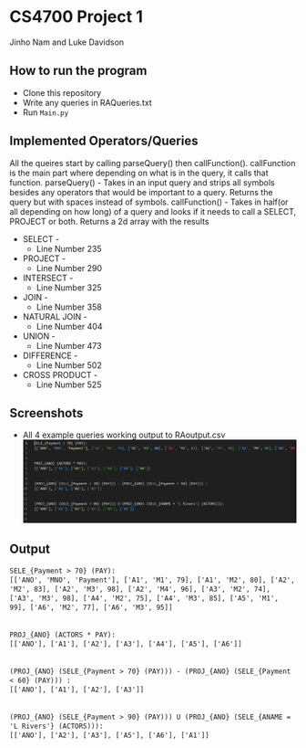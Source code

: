 # CS4700 Project 1
Jinho Nam and Luke Davidson


## How to run the program
- Clone this repository
- Write any queries in RAQueries.txt
- Run `Main.py`

## Implemented Operators/Queries
All the queires start by calling parseQuery() then callFunction(). callFunction is the main part where depending on what is in the query, it calls that function.
parseQuery() - Takes in an input query and strips all symbols besides any operators that would be important to a query. Returns the query but with spaces instead of symbols.
callFunction() - Takes in half(or all depending on how long) of a query and looks if it needs to call a SELECT, PROJECT or both. Returns a 2d array with the results

* SELECT -
  * Line Number 235
* PROJECT -
  * Line Number 290
* INTERSECT -
  * Line Number 325
* JOIN -
  * Line Number 358
* NATURAL JOIN -
  * Line Number 404
* UNION -
  * Line Number 473
* DIFFERENCE -
  * Line Number 502
* CROSS PRODUCT -
  * Line Number 525


## Screenshots 
- All 4 example queries working output to RAoutput.csv
![SELECT-relational-algebra](part3.png)

## Output
```
SELE_{Payment > 70} (PAY):
[['ANO', 'MNO', 'Payment'], ['A1', 'M1', 79], ['A1', 'M2', 80], ['A2', 'M2', 83], ['A2', 'M3', 98], ['A2', 'M4', 96], ['A3', 'M2', 74], ['A3', 'M3', 98], ['A4', 'M2', 75], ['A4', 'M3', 85], ['A5', 'M1', 99], ['A6', 'M2', 77], ['A6', 'M3', 95]]


PROJ_{ANO} (ACTORS * PAY):
[['ANO'], ['A1'], ['A2'], ['A3'], ['A4'], ['A5'], ['A6']]


(PROJ_{ANO} (SELE_{Payment > 70} (PAY))) - (PROJ_{ANO} (SELE_{Payment < 60} (PAY))) :
[['ANO'], ['A1'], ['A2'], ['A3']]


(PROJ_{ANO} (SELE_{Payment > 90} (PAY))) U (PROJ_{ANO} (SELE_{ANAME = 'L Rivers'} (ACTORS))):
[['ANO'], ['A2'], ['A3'], ['A5'], ['A6'], ['A1']]
```
